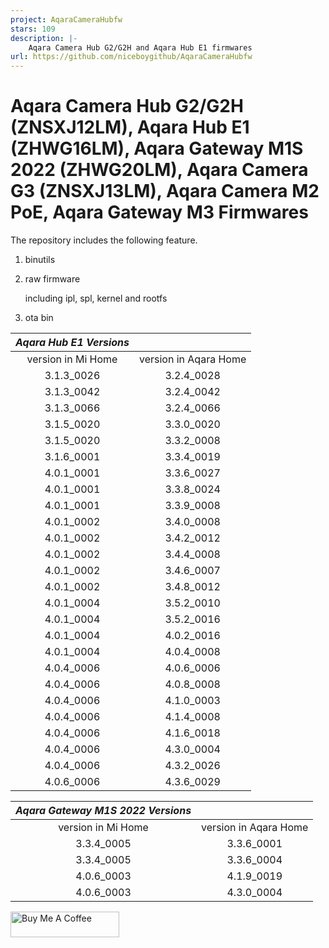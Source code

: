 ```yaml
---
project: AqaraCameraHubfw
stars: 109
description: |-
    Aqara Camera Hub G2/G2H and Aqara Hub E1 firmwares
url: https://github.com/niceboygithub/AqaraCameraHubfw
---
```


# Aqara Camera Hub G2/G2H (ZNSXJ12LM), Aqara Hub E1 (ZHWG16LM), Aqara Gateway M1S 2022 (ZHWG20LM), Aqara Camera G3 (ZNSXJ13LM), Aqara Camera M2 PoE, Aqara Gateway M3 Firmwares

The repository includes the following feature.

1. binutils

2. raw firmware

    including ipl, spl, kernel and rootfs

3. ota bin


|*Aqara Hub E1 Versions*||
|:---:|:---:|
|version in Mi Home |version in Aqara Home|
|3.1.3_0026|3.2.4_0028|
|3.1.3_0042|3.2.4_0042|
|3.1.3_0066|3.2.4_0066|
|3.1.5_0020|3.3.0_0020|
|3.1.5_0020|3.3.2_0008|
|3.1.6_0001|3.3.4_0019|
|4.0.1_0001|3.3.6_0027|
|4.0.1_0001|3.3.8_0024|
|4.0.1_0001|3.3.9_0008|
|4.0.1_0002|3.4.0_0008|
|4.0.1_0002|3.4.2_0012|
|4.0.1_0002|3.4.4_0008|
|4.0.1_0002|3.4.6_0007|
|4.0.1_0002|3.4.8_0012|
|4.0.1_0004|3.5.2_0010|
|4.0.1_0004|3.5.2_0016|
|4.0.1_0004|4.0.2_0016|
|4.0.1_0004|4.0.4_0008|
|4.0.4_0006|4.0.6_0006|
|4.0.4_0006|4.0.8_0008|
|4.0.4_0006|4.1.0_0003|
|4.0.4_0006|4.1.4_0008|
|4.0.4_0006|4.1.6_0018|
|4.0.4_0006|4.3.0_0004|
|4.0.4_0006|4.3.2_0026|
|4.0.6_0006|4.3.6_0029|

|*Aqara Gateway M1S 2022 Versions*||
|:---:|:---:|
|version in Mi Home |version in Aqara Home|
|3.3.4_0005|3.3.6_0001|
|3.3.4_0005|3.3.6_0004|
|4.0.6_0003|4.1.9_0019|
|4.0.6_0003|4.3.0_0004|

<a href="https://www.buymeacoffee.com/niceboygithub" target="_blank"><img src="https://cdn.buymeacoffee.com/buttons/default-orange.png" alt="Buy Me A Coffee" height="41" width="174"></a>

